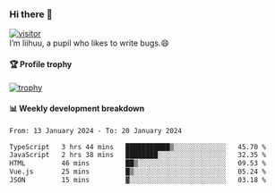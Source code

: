 ### Hi there 👋
[![visitor](https://visitor-badge.glitch.me/badge?page_id=liihuu&right_color=blue)](https://github.com/liihuu)<br>
I’m liihuu, a pupil who likes to write bugs.😄


#### 🏆 Profile trophy
[![trophy](https://github-profile-trophy.vercel.app?username=liihuu&margin-w=16&margin-h=16&rank=-C,-B)](https://github.com/liihuu)


#### 📊 Weekly development breakdown
<!--START_SECTION:waka-->

```txt
From: 13 January 2024 - To: 20 January 2024

TypeScript   3 hrs 44 mins   ███████████▒░░░░░░░░░░░░░   45.70 %
JavaScript   2 hrs 38 mins   ████████░░░░░░░░░░░░░░░░░   32.35 %
HTML         46 mins         ██▒░░░░░░░░░░░░░░░░░░░░░░   09.53 %
Vue.js       25 mins         █▒░░░░░░░░░░░░░░░░░░░░░░░   05.24 %
JSON         15 mins         ▓░░░░░░░░░░░░░░░░░░░░░░░░   03.18 %
```

<!--END_SECTION:waka-->

<!--
**liihuu/liihuu** is a ✨ _special_ ✨ repository because its `README.md` (this file) appears on your GitHub profile.

Here are some ideas to get you started:

- 🔭 I’m currently working on ...
- 🌱 I’m currently learning ...
- 👯 I’m looking to collaborate on ...
- 🤔 I’m looking for help with ...
- 💬 Ask me about ...
- 📫 How to reach me: ...
- 😄 Pronouns: ...
- ⚡ Fun fact: ...
-->
